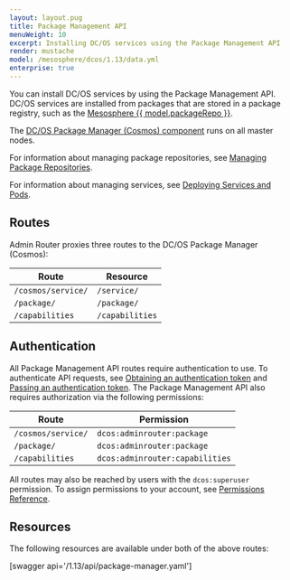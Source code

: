 ```yaml
---
layout: layout.pug
title: Package Management API
menuWeight: 10
excerpt: Installing DC/OS services using the Package Management API
render: mustache
model: /mesosphere/dcos/1.13/data.yml
enterprise: true
---
```


You can install DC/OS services by using the Package Management API. DC/OS services are installed from packages that are stored in a package registry, such as the [Mesosphere {{ model.packageRepo }}](/mesosphere/dcos/1.13/overview/concepts/#mesosphere-universe).

The [DC/OS Package Manager (Cosmos) component](/mesosphere/dcos/1.13/overview/architecture/components/#dcos-package-manager) runs on all master nodes.

For information about managing package repositories, see [Managing Package Repositories](/mesosphere/dcos/1.13/administering-clusters/repo/).

For information about managing services, see [Deploying Services and Pods](/mesosphere/dcos/1.13/deploying-services/).


## Routes
Admin Router proxies three routes to the DC/OS Package Manager (Cosmos):

| Route | Resource |
|-------|----------|
| `/cosmos/service/` | `/service/` |
| `/package/` | `/package/` |
| `/capabilities` | `/capabilities` |


## Authentication

All Package Management API routes require authentication to use. To authenticate API requests, see [Obtaining an authentication token](/mesosphere/dcos/1.13/security/ent/iam-api/#obtaining-an-authentication-token) and [Passing an authentication token](/mesosphere/dcos/1.13/security/ent/iam-api/#passing-an-authentication-token). The Package Management API also requires authorization via the following permissions:

| Route | Permission |
|-------|----------|
| `/cosmos/service/` | `dcos:adminrouter:package` |
| `/package/` | `dcos:adminrouter:package` |
| `/capabilities` | `dcos:adminrouter:capabilities` |

All routes may also be reached by users with the `dcos:superuser` permission. To assign permissions to your account, see [Permissions Reference](/mesosphere/dcos/1.13/security/ent/perms-reference/).


## Resources

The following resources are available under both of the above routes:

[swagger api='/1.13/api/package-manager.yaml']
